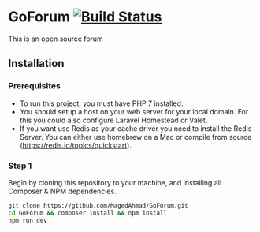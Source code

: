 # GoForum [![Build Status](https://travis-ci.org/MagedAhmad/GoForum.svg?branch=master)](https://travis-ci.org/MagedAhmad/GoForum)

This is an open source forum

## Installation

### Prerequisites

* To run this project, you must have PHP 7 installed.
* You should setup a host on your web server for your local domain. For this you could also configure Laravel Homestead or Valet. 
* If you want use Redis as your cache driver you need to install the Redis Server. You can either use homebrew on a Mac or compile from source (https://redis.io/topics/quickstart). 

### Step 1

Begin by cloning this repository to your machine, and installing all Composer & NPM dependencies.

```bash
git clone https://github.com/MagedAhmad/GoForum.git
cd GoForum && composer install && npm install
npm run dev
```
